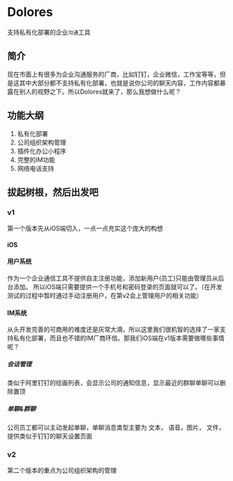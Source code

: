 # Dolores
支持私有化部署的企业`沟通`工具
## 简介
现在市面上有很多为企业沟通服务的厂商，比如钉钉，企业微信，工作宝等等，但是这其中大部分都不支持私有化部署，也就是说你公司的聊天内容，工作内容都暴露在别人的视野之下。所以Dolores就来了，那么我想做什么呢？
## 功能大纲

 1. 私有化部署
 2. 公司组织架构管理
 3. 插件化办公小程序
 4. 完整的IM功能
 5. 网络电话支持

## 拔起树根，然后出发吧

### v1
第一个版本先从iOS端切入，一点一点充实这个庞大的构想

#### iOS

#### **用户系统**
作为一个企业通信工具不提供自主注册功能，添加新用户(员工)只能由管理员从后台添加。
所以iOS端只需要提供一个手机号和密码登录的页面就可以了。（在开发测试的过程中暂时通过手动注册用户，在第v2会上管理用户的相关功能）

#### **IM系统**
从头开发完善的可商用的难度还是灰常大滴，所以这里我们很机智的选择了一家支持私有化部署，而且也不错的IM厂商环信。那我们iOS端在v1版本需要做哪些事情呢？

##### 会话管理
类似于阿里钉钉的绘画列表，会显示公司的通知信息，显示最近的群聊单聊可以删除置顶

##### 单聊&群聊
公司员工都可以主动发起单聊，单聊消息类型主要为 文本， 语音，图片， 文件， 提供类似于钉钉的聊天设置页面

### v2
第二个版本的重点为公司组织架构的管理
